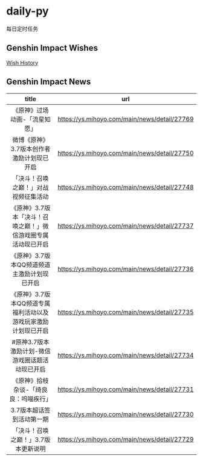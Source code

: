 # daily-py
每日定时任务


## Genshin Impact Wishes
[Wish History](./genshin_impact_wish.md)


## Genshin Impact News

| title | url |
|:---:|:---:|
| 《原神》过场动画-「流星知愿」 | https://ys.mihoyo.com/main/news/detail/27769 |
| 微博《原神》3.7版本创作者激励计划现已开启 | https://ys.mihoyo.com/main/news/detail/27750 |
| 「决斗！召唤之巅！」对战视频征集活动 | https://ys.mihoyo.com/main/news/detail/27748 |
| 《原神》3.7版本「决斗！召唤之巅！」微信游戏圈专属活动现已开启 | https://ys.mihoyo.com/main/news/detail/27737 |
| 《原神》3.7版本QQ频道频道主激励计划现已开启 | https://ys.mihoyo.com/main/news/detail/27736 |
| 《原神》3.7版本QQ频道专属福利活动以及游戏玩家激励计划现已开启 | https://ys.mihoyo.com/main/news/detail/27735 |
| #原神3.7版本激励计划-微信游戏圈话题活动现已开启 | https://ys.mihoyo.com/main/news/detail/27734 |
| 《原神》拾枝杂谈-「绮良良：呜喵疾行」 | https://ys.mihoyo.com/main/news/detail/27731 |
| 3.7版本超话签到活动第一期 | https://ys.mihoyo.com/main/news/detail/27730 |
| 「决斗！召唤之巅！」3.7版本更新说明 | https://ys.mihoyo.com/main/news/detail/27729 |


